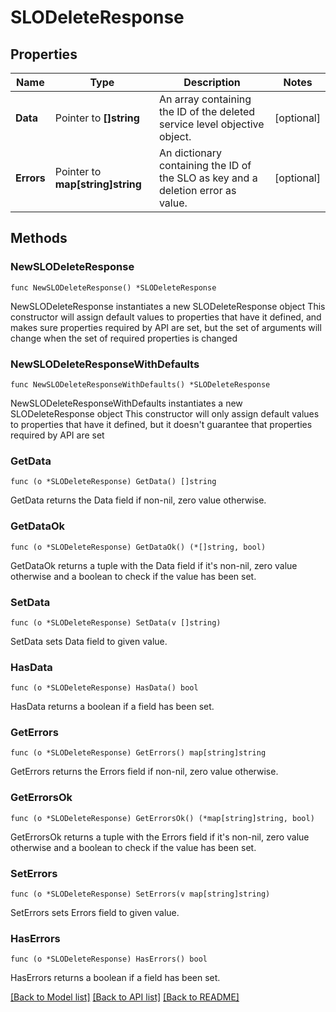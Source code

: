 # SLODeleteResponse

## Properties

Name | Type | Description | Notes
------------ | ------------- | ------------- | -------------
**Data** | Pointer to **[]string** | An array containing the ID of the deleted service level objective object. | [optional] 
**Errors** | Pointer to **map[string]string** | An dictionary containing the ID of the SLO as key and a deletion error as value. | [optional] 

## Methods

### NewSLODeleteResponse

`func NewSLODeleteResponse() *SLODeleteResponse`

NewSLODeleteResponse instantiates a new SLODeleteResponse object
This constructor will assign default values to properties that have it defined,
and makes sure properties required by API are set, but the set of arguments
will change when the set of required properties is changed

### NewSLODeleteResponseWithDefaults

`func NewSLODeleteResponseWithDefaults() *SLODeleteResponse`

NewSLODeleteResponseWithDefaults instantiates a new SLODeleteResponse object
This constructor will only assign default values to properties that have it defined,
but it doesn't guarantee that properties required by API are set

### GetData

`func (o *SLODeleteResponse) GetData() []string`

GetData returns the Data field if non-nil, zero value otherwise.

### GetDataOk

`func (o *SLODeleteResponse) GetDataOk() (*[]string, bool)`

GetDataOk returns a tuple with the Data field if it's non-nil, zero value otherwise
and a boolean to check if the value has been set.

### SetData

`func (o *SLODeleteResponse) SetData(v []string)`

SetData sets Data field to given value.

### HasData

`func (o *SLODeleteResponse) HasData() bool`

HasData returns a boolean if a field has been set.

### GetErrors

`func (o *SLODeleteResponse) GetErrors() map[string]string`

GetErrors returns the Errors field if non-nil, zero value otherwise.

### GetErrorsOk

`func (o *SLODeleteResponse) GetErrorsOk() (*map[string]string, bool)`

GetErrorsOk returns a tuple with the Errors field if it's non-nil, zero value otherwise
and a boolean to check if the value has been set.

### SetErrors

`func (o *SLODeleteResponse) SetErrors(v map[string]string)`

SetErrors sets Errors field to given value.

### HasErrors

`func (o *SLODeleteResponse) HasErrors() bool`

HasErrors returns a boolean if a field has been set.


[[Back to Model list]](../README.md#documentation-for-models) [[Back to API list]](../README.md#documentation-for-api-endpoints) [[Back to README]](../README.md)


